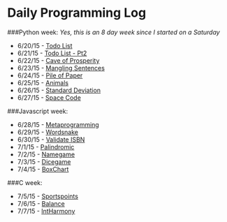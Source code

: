 # Daily Programming Log
###Python week:
*Yes, this is an 8 day week since I started on a Saturday*
* 6/20/15 - [Todo List](https://github.com/trvrsalom/dailyprogrammer/tree/master/Week_1/6:20:15)
* 6/21/15 - [Todo List - Pt2](https://github.com/trvrsalom/dailyprogrammer/tree/master/Week_1/6:21:15)
* 6/22/15 - [Cave of Prosperity](https://github.com/trvrsalom/dailyprogrammer/tree/master/Week_1/6:22:15)
* 6/23/15 - [Mangling Sentences](https://github.com/trvrsalom/dailyprogrammer/tree/master/Week_1/6:23:15)
* 6/24/15 - [Pile of Paper](https://github.com/trvrsalom/dailyprogrammer/tree/master/Week_1/6:24:15)
* 6/25/15 - [Animals](https://github.com/trvrsalom/dailyprogrammer/tree/master/Week_1/6:25:15)
* 6/26/15 - [Standard Deviation](https://github.com/trvrsalom/dailyprogrammer/tree/master/Week_1/6:26:15)
* 6/27/15 - [Space Code](https://github.com/trvrsalom/dailyprogrammer/tree/master/Week_1/6:27:15)

###Javascript week:
* 6/28/15 - [Metaprogramming](https://github.com/trvrsalom/dailyprogrammer/tree/master/Week_2/6:28:15)
* 6/29/15 - [Wordsnake](https://github.com/trvrsalom/dailyprogrammer/tree/master/Week_2/6:29:15)
* 6/30/15 - [Validate ISBN](https://github.com/trvrsalom/dailyprogrammer/tree/master/Week_2/6:30:15)
* 7/1/15 - [Palindromic](https://github.com/trvrsalom/dailyprogrammer/tree/master/Week_2/7:1:15)
* 7/2/15 - [Namegame](https://github.com/trvrsalom/dailyprogrammer/tree/master/Week_2/7:2:15)
* 7/3/15 - [Dicegame](https://github.com/trvrsalom/dailyprogrammer/tree/master/Week_2/7:3:15)
* 7/4/15 - [BoxChart](https://github.com/trvrsalom/dailyprogrammer/tree/master/Week_2/7:4:15)

###C week:
* 7/5/15 - [Sportspoints](https://github.com/trvrsalom/dailyprogrammer/tree/master/Week_3/7:5:15)
* 7/6/15 - [Balance](https://github.com/trvrsalom/dailyprogrammer/tree/master/Week_3/7:6:15)
* 7/7/15 - [IntHarmony](https://github.com/trvrsalom/dailyprogrammer/tree/master/Week_3/7:7:15)
